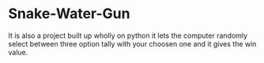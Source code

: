# Snake-Water-Gun
It is also a project built up wholly on python it lets the computer randomly select between three option tally with your choosen one and it gives the win value.
